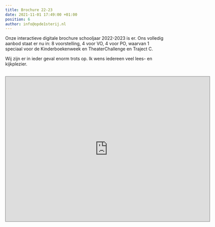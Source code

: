 ```yaml
---
title: Brochure 22-23
date: 2021-11-01 17:49:00 +01:00
position: 6
author: info@opde1sterij.nl
---
```


Onze interactieve digitale brochure schooljaar 2022-2023 is er. Ons volledig aanbod staat er nu in: 8 voorstelling, 4 voor VO, 4 voor PO, waarvan 1 speciaal voor de Kinderboekenweek en TheaterChallenge en Traject C.

Wij zijn er in ieder geval enorm trots op. Ik wens iedereen veel lees- en kijkplezier. 
<br><br>
<iframe style="border: 1px solid #777;" src="https://indd.adobe.com/embed/7f57be93-7ff3-4708-a07d-05f0129dbab7?startpage=1&allowFullscreen=true" width="650px" height="460px" frameborder="0" allowfullscreen=""></iframe>